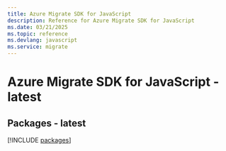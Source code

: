 ```yaml
---
title: Azure Migrate SDK for JavaScript
description: Reference for Azure Migrate SDK for JavaScript
ms.date: 03/21/2025
ms.topic: reference
ms.devlang: javascript
ms.service: migrate
---
```

# Azure Migrate SDK for JavaScript - latest
## Packages - latest
[!INCLUDE [packages](migrate-index.md)]